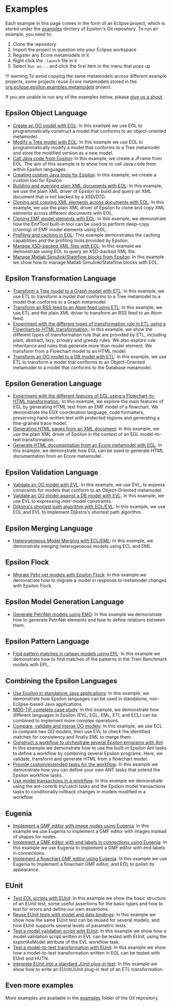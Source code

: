 # Examples 

Each example in this page comes in the form of an Eclipse project, which is stored under the [examples](https://git.eclipse.org/c/epsilon/org.eclipse.epsilon.git/tree/examples/) dirctory of Epsilon's Git repository. To run an example, you need to:

1. Clone the repository
2. Import the project in question into your Eclipse workspace
3. Register any Ecore metamodels in it
4. Right click the `.launch` file in it
5. Select `Run as...` and click the first item in the menu that pops up

!!! warning
    To avoid copying the same metamodels across different example projects, some projects reuse Ecore metamodels stored in the [org.eclipse.epsilon.examples.metamodels](https://git.eclipse.org/c/epsilon/org.eclipse.epsilon.git/tree/examples/org.eclipse.epsilon.examples.metamodels) project.

If you are unable to run any of the examples below, please [give us a shout](../forum).

## Epsilon Object Language

- [Create an OO model with EOL](https://git.eclipse.org/c/epsilon/org.eclipse.epsilon.git/plain/examples/org.eclipse.epsilon.examples.buildooinstance): In this example we use EOL to programmatically construct a model that conforms to an object-oriented metamodel.
- [Modify a Tree model with EOL](https://git.eclipse.org/c/epsilon/org.eclipse.epsilon.git/plain/examples/org.eclipse.epsilon.examples.modelmodification): In this example we use EOL to programmatically modify a model that conforms to a Tree metamodel and store the modified version as a new model.
- [Call Java code from Epsilon](https://git.eclipse.org/c/epsilon/org.eclipse.epsilon.git/plain/examples/org.eclipse.epsilon.examples.calljava): In this example, we create a JFrame from EOL. The aim of this example is to show how to call Java code from within Epsilon languages.
- [Creating custom Java tools for Epsilon](https://git.eclipse.org/c/epsilon/org.eclipse.epsilon.git/plain/examples/org.eclipse.epsilon.examples.tools): In this example, we create a custom tool for Epsilon.
- [Building and querying plain XML documents with EOL](https://git.eclipse.org/c/epsilon/org.eclipse.epsilon.git/plain/examples/org.eclipse.epsilon.examples.plainxml): In this example, we use the plain XML driver of Epsilon to build and query an XML document that is not backed by a XSD/DTD.
- [Cloning and copying XML elements across documents with EOL](https://git.eclipse.org/c/epsilon/org.eclipse.epsilon.git/plain/examples/org.eclipse.epsilon.examples.plainxml.copyfromtemplate): In this example, we use the plain XML driver of Epsilon to clone and copy XML elements across different documents with EOL.
- [Cloning EMF model elements with EOL](https://git.eclipse.org/c/epsilon/org.eclipse.epsilon.git/plain/examples/org.eclipse.epsilon.examples.clone): In this example, we demonstrate how the EmfTool built-in tool can be used to perform deep-copy (cloning) of EMF model elements using EOL.
- [Profiling and caching in EOL](https://git.eclipse.org/c/epsilon/org.eclipse.epsilon.git/plain/examples/org.eclipse.epsilon.examples.profiling): This example demonstrates the caching capabilities and the profiling tools provided by Epsilon.
- [Manage XSD-backed XML files with EOL](https://git.eclipse.org/c/epsilon/org.eclipse.epsilon.git/plain/examples/org.eclipse.epsilon.examples.xsdxml): In this example we demonstrate using EOL to query an XSD-backed XML file.
- [Manage Matlab Simulink/Stateflow blocks from Epsilon](https://git.eclipse.org/c/epsilon/org.eclipse.epsilon.git/plain/examples/org.eclipse.epsilon.emc.simulink.examples): In this example we show how to manage Matlab Simulink/Stateflow blocks with EOL.
## Epsilon Transformation Language

- [Transform a Tree model to a Graph model with ETL](https://git.eclipse.org/c/epsilon/org.eclipse.epsilon.git/plain/examples/org.eclipse.epsilon.examples.tree2graph): In this example, we use ETL to transform a model that conforms to a Tree metamodel to a model that conforms to a Graph metamodel.
- [Transform an RSS feed to an Atom feed using ETL](https://git.eclipse.org/c/epsilon/org.eclipse.epsilon.git/plain/examples/org.eclipse.epsilon.examples.rss2atom): In this example, we use ETL and the plain XML driver to transform an RSS feed to an Atom feed.
- [Experiment with the different types of transformation rule in ETL using a Flowchart-to-HTML transformation.](https://git.eclipse.org/c/epsilon/org.eclipse.epsilon.git/plain/examples/org.eclipse.epsilon.examples.etl.flowchart2html): In this example, we show the different types of transformation rule that are provided by ETL, including plain, abstract, lazy, primary and greedy rules. We also explore rule inheritance and rules that generate more than model element. We transform from a Flowchart model to an HTML model.
- [Transform an OO model to a DB model with ETL](https://git.eclipse.org/c/epsilon/org.eclipse.epsilon.git/plain/examples/org.eclipse.epsilon.examples.oo2db): In this example, we use ETL to transform a model that conforms to an Object-Oriented metamodel to a model that conforms to the Database metamodel.
## Epsilon Generation Language

- [Experiment with the different features of EGL using a Flowchart-to-HTML transformation.](https://git.eclipse.org/c/epsilon/org.eclipse.epsilon.git/plain/examples/org.eclipse.epsilon.examples.egl.flowchart): In this example, we explore the main features of EGL by generating HTML text from an EMF model of a flowchart. We demonstrate the EGX coordination language, code formatters, preserving hand-written text with protected regions and generating a fine-grained trace model.
- [Generating HTML pages from an XML document](https://git.eclipse.org/c/epsilon/org.eclipse.epsilon.git/plain/examples/org.eclipse.epsilon.examples.egl.library): In this example, we use the plain XML driver of Epsilon in the context of an EGL model-to-text transformation.
- [Generate HTML documentation from an Ecore metamodel with EGL](https://git.eclipse.org/c/epsilon/org.eclipse.epsilon.git/plain/examples/org.eclipse.epsilon.examples.egldoc): In this example, we demonstrate how EGL can be used to generate HTML documentation from an Ecore metamodel.
## Epsilon Validation Language

- [Validate an OO model with EVL](https://git.eclipse.org/c/epsilon/org.eclipse.epsilon.git/plain/examples/org.eclipse.epsilon.examples.validateoo): In this example, we use EVL, to express constraints for models that conform to an Object-Oriented metamodel.
- [Validate an OO model against a DB model with EVL](https://git.eclipse.org/c/epsilon/org.eclipse.epsilon.git/plain/examples/org.eclipse.epsilon.examples.evl.intermodel): In this example, we use EVL to expressing inter-model constraints.
- [Dijkstra's shortest path algorithm with EOL/EVL](https://git.eclipse.org/c/epsilon/org.eclipse.epsilon.git/plain/examples/org.eclipse.epsilon.examples.shortestpath): In this example, we use EOL and EVL to implement Dijkstra's shortest path algorithm.
## Epsilon Merging Language

- [Heterogeneous Model Merging with ECL/EML](https://git.eclipse.org/c/epsilon/org.eclipse.epsilon.git/plain/examples/org.eclipse.epsilon.examples.mergeentitywithvocabulary): In this example, we demonstrate merging heterogeneous models using ECL and EML.
## Epsilon Flock

- [Migrate Petri net models with Epsilon Flock](https://git.eclipse.org/c/epsilon/org.eclipse.epsilon.git/plain/examples/org.eclipse.epsilon.examples.flock.petrinets): In this example we demonstrate how to migrate a model in response to metamodel changes with Epsilon Flock.
## Epsilon Model Generation Language

- [Generate PetriNet models using EMG](https://git.eclipse.org/c/epsilon/org.eclipse.epsilon.git/plain/examples/org.eclipse.epsilon.examples.emg.petrinet): In this example we demonstrate how to generate PetriNet elements and how to define relations between them.
## Epsilon Pattern Language

- [Find pattern matches in railway models using EPL](https://git.eclipse.org/c/epsilon/org.eclipse.epsilon.git/plain/examples/org.eclipse.epsilon.examples.epl): In this example we demonstrate how to find matches of the patterns in the Train Benchmark models with EPL.
## Combining the Epsilon Languages

- [Use Epsilon in standalone Java applications](https://git.eclipse.org/c/epsilon/org.eclipse.epsilon.git/plain/examples/org.eclipse.epsilon.examples.standalone): In this example, we demonstrate how Epsilon languages can be used in standalone, non-Eclipse-based Java applications.
- [MDD-TIF complete case study](https://git.eclipse.org/c/epsilon/org.eclipse.epsilon.git/plain/examples/org.eclipse.epsilon.examples.mddtif): In this example, we demonstrate how different languages in Epsilon (EVL, EGL, EML, ETL and ECL) can be combined to implement more complex operations.
- [Compare, validate and merge OO models](https://git.eclipse.org/c/epsilon/org.eclipse.epsilon.git/plain/examples/org.eclipse.epsilon.examples.oomerging): In this example, we use ECL to compare two OO models, then use EVL to check the identified matches for consistency and finally EML to merge them.
- [Construct a workflow to orchestrate several Epsilon programs with Ant](https://git.eclipse.org/c/epsilon/org.eclipse.epsilon.git/plain/examples/org.eclipse.epsilon.examples.workflow.flowchart): In this example we demonstrate how to use the built-in Epsilon Ant tasks to define a workflow by combining several Epsilon programs. Here, we validate, transform and generate HTML from a flowchart model.
- [Provide custom/extended tasks for the workflow](https://git.eclipse.org/c/epsilon/org.eclipse.epsilon.git/plain/examples/org.eclipse.epsilon.workflow.extension.example): In this example we demonstrate how you can define your own ANT tasks that extend the Epsilon workflow tasks.
- [Use model transactions in a workflow](https://git.eclipse.org/c/epsilon/org.eclipse.epsilon.git/plain/examples/org.eclipse.epsilon.examples.workflow.transactions): In this example we demonstrate using the ant-contrib try/catch tasks and the Epsilon model transactions tasks to conditionally rollback changes in models modified in a workflow.
## Eugenia

- [Implement a GMF editor with image nodes using Eugenia](https://git.eclipse.org/c/epsilon/org.eclipse.epsilon.git/plain/examples/org.eclipse.epsilon.eugenia.examples.friends): In this example we use Eugenia to implement a GMF editor with images instead of shapes for nodes.
- [Implement a GMF editor with end labels in connections using Eugenia](https://git.eclipse.org/c/epsilon/org.eclipse.epsilon.git/plain/examples/org.eclipse.epsilon.eugenia.examples.endlabels): In this example we use Eugenia to implement a GMF editor with end labels in connections.
- [Implement a flowchart GMF editor using Eugenia](https://git.eclipse.org/c/epsilon/org.eclipse.epsilon.git/plain/examples/org.eclipse.epsilon.eugenia.examples.flowchart): In this example we use Eugenia to implement a flowchart GMF editor, and EOL to polish its appearance.
## EUnit

- [Test EOL scripts with EUnit](https://git.eclipse.org/c/epsilon/org.eclipse.epsilon.git/plain/examples/org.eclipse.epsilon.eunit.examples.eol): In this example we show the basic structure of an EUnit test, some useful assertions for the basic types and how to test for errors and define our own assertions.
- [Reuse EUnit tests with model and data bindings](https://git.eclipse.org/c/epsilon/org.eclipse.epsilon.git/plain/examples/org.eclipse.epsilon.eunit.examples.bindings): In this example we show how the same EUnit test can be reused for several models, and how EUnit supports several levels of parametric tests.
- [Test a model validation script with EUnit](https://git.eclipse.org/c/epsilon/org.eclipse.epsilon.git/plain/examples/org.eclipse.epsilon.eunit.examples.evl): In this example we show how a model validation script written in EVL can be tested with EUnit, using the exportAsModel attribute of the EVL workflow task.
- [Test a model-to-text transformation with EUnit](https://git.eclipse.org/c/epsilon/org.eclipse.epsilon.git/plain/examples/org.eclipse.epsilon.eunit.examples.egl.files): In this example we show how a model-to-text transformation written in EGL can be tested with EUnit and HUTN.
- [Integrate EUnit into a standard JUnit plug-in test](https://git.eclipse.org/c/epsilon/org.eclipse.epsilon.git/plain/examples/org.eclipse.epsilon.eunit.examples.junit): In this example we show how to write an EUnit/JUnit plug-in test of an ETL transformation.


## Even more examples

More examples are available in the [examples](https://git.eclipse.org/c/epsilon/org.eclipse.epsilon.git/plain/examples/) folder of the Git repository.

